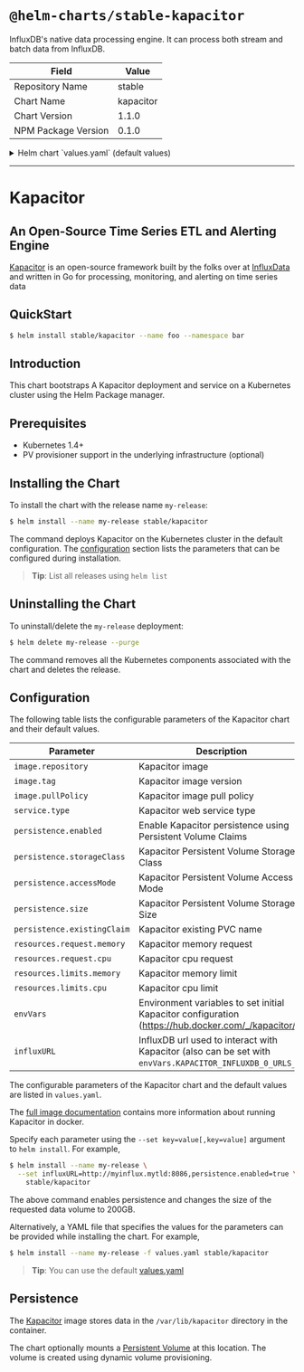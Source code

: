 # `@helm-charts/stable-kapacitor`

InfluxDB's native data processing engine. It can process both stream and batch data from InfluxDB.

| Field               | Value     |
| ------------------- | --------- |
| Repository Name     | stable    |
| Chart Name          | kapacitor |
| Chart Version       | 1.1.0     |
| NPM Package Version | 0.1.0     |

<details>

<summary>Helm chart `values.yaml` (default values)</summary>

```yaml
## influxdb image version
## ref: https://hub.docker.com/r/library/influxdb/tags/
##
image:
  repository: 'kapacitor'
  tag: '1.5.1-alpine'
  pullPolicy: 'IfNotPresent'

## Specify a service type, defaults to NodePort
## ref: http://kubernetes.io/docs/user-guide/services/
##
service:
  type: ClusterIP

## Persist data to a persistent volume
## ref: http://kubernetes.io/docs/user-guide/persistent-volumes/
##
persistence:
  enabled: true
  ## kapacitor data Persistent Volume Storage Class
  ## If defined, storageClassName: <storageClass>
  ## If set to "-", storageClassName: "", which disables dynamic provisioning
  ## If undefined (the default) or set to null, no storageClassName spec is
  ##   set, choosing the default provisioner.  (gp2 on AWS, standard on
  ##   GKE, AWS & OpenStack)
  ##
  # storageClass: "-"
  accessMode: ReadWriteOnce
  size: 8Gi
  # existingClaim: ""

## Configure resource requests and limits
## ref: http://kubernetes.io/docs/user-guide/compute-resources/
##
resources:
  requests:
    memory: 256Mi
    cpu: 0.1
  limits:
    memory: 2Gi
    cpu: 2
## Set the environment variables for kapacitor (or anything else you want to use)
## ref: https://hub.docker.com/_/kapacitor/
##
# Examples below
#
# envVars:
#   KAPACITOR_SLACK_ENABLED: true
#   KAPACITOR_SLACK_URL: "http://slack.com/xxxxx/xxxxx/xxxx/xxxxxxx"
#
# or, at your terminal, with
#
# helm install --name kapacitor-rls --set influxURL=http://influxurl.com,envVars.KAPACITOR_SLACK_ENABLED=true,envVars.KAPACITOR_SLACK_URL="http://slack.com/xxxxx/xxxxx/xxxx/xxxxxxx" stable/kapacitor

## Set the URL of InfluxDB instance to create subscription on
## ref: https://docs.influxdata.com/kapacitor/v1.1/introduction/getting_started/
##
# influxURL: http://influxdb-influxdb.tick:8086
```

</details>

---

# Kapacitor

## An Open-Source Time Series ETL and Alerting Engine

[Kapacitor](https://github.com/influxdata/kapacitor) is an open-source framework built by the folks over at [InfluxData](https://influxdata.com) and written in Go for processing, monitoring, and alerting on time series data

## QuickStart

```bash
$ helm install stable/kapacitor --name foo --namespace bar
```

## Introduction

This chart bootstraps A Kapacitor deployment and service on a Kubernetes cluster using the Helm Package manager.

## Prerequisites

- Kubernetes 1.4+
- PV provisioner support in the underlying infrastructure (optional)

## Installing the Chart

To install the chart with the release name `my-release`:

```bash
$ helm install --name my-release stable/kapacitor
```

The command deploys Kapacitor on the Kubernetes cluster in the default configuration. The [configuration](#configuration) section lists the parameters that can be configured during installation.

> **Tip**: List all releases using `helm list`

## Uninstalling the Chart

To uninstall/delete the `my-release` deployment:

```bash
$ helm delete my-release --purge
```

The command removes all the Kubernetes components associated with the chart and deletes the release.

## Configuration

The following table lists the configurable parameters of the Kapacitor chart and their default values.

| Parameter                   | Description                                                                                               | Default                              |
| --------------------------- | --------------------------------------------------------------------------------------------------------- | ------------------------------------ |
| `image.repository`          | Kapacitor image                                                                                           | `kapacitor`                          |
| `image.tag`                 | Kapacitor image version                                                                                   | `1.5.1-alpine`                       |
| `image.pullPolicy`          | Kapacitor image pull policy                                                                               | `IfNotPresent`                       |
| `service.type`              | Kapacitor web service type                                                                                | `ClusterIP`                          |
| `persistence.enabled`       | Enable Kapacitor persistence using Persistent Volume Claims                                               | `false`                              |
| `persistence.storageClass`  | Kapacitor Persistent Volume Storage Class                                                                 | `default`                            |
| `persistence.accessMode`    | Kapacitor Persistent Volume Access Mode                                                                   | `ReadWriteOnce`                      |
| `persistence.size`          | Kapacitor Persistent Volume Storage Size                                                                  | `8Gi`                                |
| `persistence.existingClaim` | Kapacitor existing PVC name                                                                               | `nil`                                |
| `resources.request.memory`  | Kapacitor memory request                                                                                  | `256Mi`                              |
| `resources.request.cpu`     | Kapacitor cpu request                                                                                     | `0.1`                                |
| `resources.limits.memory`   | Kapacitor memory limit                                                                                    | `2Gi`                                |
| `resources.limits.cpu`      | Kapacitor cpu limit                                                                                       | `2`                                  |
| `envVars`                   | Environment variables to set initial Kapacitor configuration (https://hub.docker.com/_/kapacitor/)        | `{}`                                 |
| `influxURL`                 | InfluxDB url used to interact with Kapacitor (also can be set with `envVars.KAPACITOR_INFLUXDB_0_URLS_0`) | `http://influxdb-influxdb.tick:8086` |

The configurable parameters of the Kapacitor chart and the default values are listed in `values.yaml`.

The [full image documentation](https://hub.docker.com/_/kapacitor/) contains more information about running Kapacitor in docker.

Specify each parameter using the `--set key=value[,key=value]` argument to `helm install`. For example,

```bash
$ helm install --name my-release \
  --set influxURL=http://myinflux.mytld:8086,persistence.enabled=true \
    stable/kapacitor
```

The above command enables persistence and changes the size of the requested data volume to 200GB.

Alternatively, a YAML file that specifies the values for the parameters can be provided while installing the chart. For example,

```bash
$ helm install --name my-release -f values.yaml stable/kapacitor
```

> **Tip**: You can use the default [values.yaml](values.yaml)

## Persistence

The [Kapacitor](https://hub.docker.com/_/kapacitor/) image stores data in the `/var/lib/kapacitor` directory in the container.

The chart optionally mounts a [Persistent Volume](http://kubernetes.io/docs/user-guide/persistent-volumes/) at this location. The volume is created using dynamic volume provisioning.
